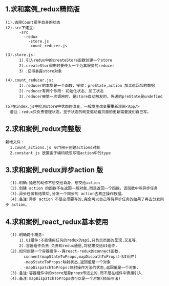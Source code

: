 ## 1.求和案例_redux精简版
    (1).去除Count组件自身的状态
    (2).src下建立:
          -src
            -redux
              -store.js
              -count_reducer.js

    (3).store.js:
          1).引入redux中的createStore函数创建一个store
          2).createStor调用时要传入一个为其服务的reducer
          3）.记得暴露store对象

    (4).count_reducer.js:
          1).reducer的本质是一个函数，接收：preState,action 加工返回后的数据
          2).reducer有两个作用: 初始化状态、加工状态
          3).reducer被第一次调用时，是store自动触发的，传递的preState是undefind
    
    (5)在index.js中检测store中状态的改变，一般发生改变要重新渲染<App/>
      备注：redux只负责管理状态，至于状态的改变驱动着页面的更新需要我们自己写。
      
## 2.求和案例_redux完整版
    新增文件：
      1.count_actions.js 专门用于创建actiond对象
      2.constant.js 放置由于编码疏忽写错action中的type

## 3.求和案例_redux异步action 版
      (1).明确:延迟的动作不想交给自身，想交给action
      (2).创建 action 的函数不在返回一般对象,而是返回一个函数，该函数中写异步任务
      (3).异步任务有结果后,分发一个同步的 action去真正操作数据。
      (4).备注:异步 action 不是必须要写的,完全可以自己等待异步任务的结果了再去分发同步 action。

## 4.求和案例_react_redux基本使用
      (1).明确两个概念:
          1).UI组件:不能使用任何的redux的api,只负责页面的呈现,交互等.
          2).容器组件负责:负责和redux通信,将结果交给UI组件.
      (2).如何创建一个容器组件--靠react-redux的connect函数.
            connent(mapStateToProps,mapDispathToProps)(UI组件)
            -mapStateToProps:映射状态,返回值是一个对象
            -mapDispatchToProps:映射操作方法的状态,返回值是一个对象.
      (3).备注:容器组件中的store是靠props传进去的.而不是在组件中直接引入.
      (4).备注:mapDispatchToProps也可以是一个对象(精简写法)